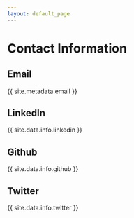 ```yaml
---
layout: default_page
---
```


# Contact Information

## Email

{{ site.metadata.email }}

## LinkedIn

{{ site.data.info.linkedin }}

## Github

{{ site.data.info.github }}

## Twitter

{{ site.data.info.twitter }}

